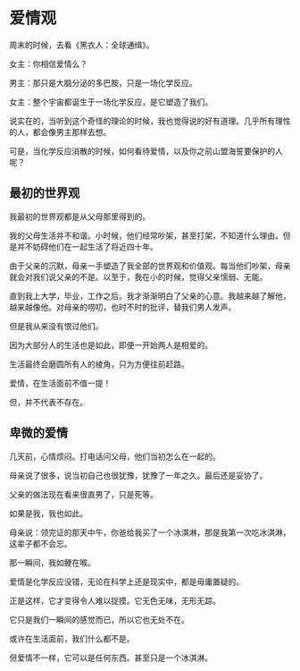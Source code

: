 # 爱情观

周末的时候，去看《黑衣人：全球通缉》。

女主：你相信爱情么？

男主：那只是大脑分泌的多巴胺，只是一场化学反应。

女主：整个宇宙都诞生于一场化学反应，是它塑造了我们。

说实在的，当听到这个奇怪的理论的时候，我也觉得说的好有道理。几乎所有理性的人，都会像男主那样去想。

可是，当化学反应消散的时候，如何看待爱情，以及你之前山盟海誓要保护的人呢？

## 最初的世界观

我最初的世界观都是从父母那里得到的。

我的父母生活并不和谐。小时候，他们经常吵架，甚至打架，不知道什么理由。但是并不妨碍他们在一起生活了将近四十年。

由于父亲的沉默，母亲一手塑造了我全部的世界观和价值观。每当他们吵架，母亲就会对我们说父亲的不是。以至于，我在小的时候，觉得父亲懦弱、无能。

直到我上大学，毕业，工作之后。我才渐渐明白了父亲的心意。我越来越了解他，越来越像他。对母亲的唠叨，也时不时的批评，替我们男人发声。

但是我从来没有恨过他们。

因为大部分人的生活也是如此，即便一开始两人是相爱的。

生活最终会磨圆所有人的棱角，只为方便往前赶路。

爱情，在生活面前不值一提！

但，并不代表不存在。

## 卑微的爱情

几天前，心情烦闷。打电话问父母，他们当初怎么在一起的。

母亲说了很多，说当初自己也很犹豫，犹豫了一年之久。最后还是妥协了。

父亲的做法现在看来很直男了，只是死等。

如果是我，我也如此。

母亲说：领完证的那天中午，你爸给我买了一个冰淇淋，那是我第一次吃冰淇淋，这辈子都不会忘。

那一瞬间，我如鲠在喉。

爱情是化学反应没错，无论在科学上还是现实中，都是毋庸置疑的。

正是这样，它才变得令人难以捉摸。它无色无味，无形无踪。

它只是我们一瞬间的感觉而已，所以它也无处不在。

或许在生活面前，我们什么都不是。

但爱情不一样，它可以是任何东西。甚至只是一个冰淇淋。
